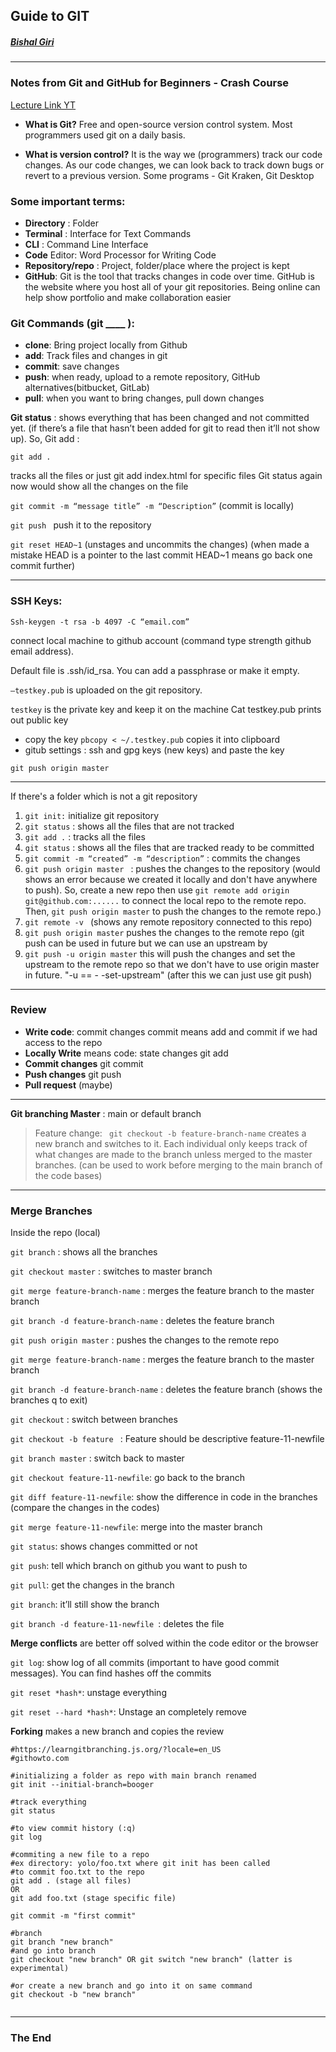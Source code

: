 ## **Guide to GIT**
##### [Bishal Giri](https://www.bishalgiri.com)
---
### Notes from Git and GitHub for Beginners - Crash Course
[Lecture Link YT](https://www.youtube.com/watch?v=RGOj5yH7evk "Click to go to the lecture")


* **What is Git?**
Free and open-source version control system. Most programmers used git on a daily basis.

* **What is version control?**
It is the way we (programmers) track our code changes. As our code changes, we can look back to track down bugs or revert to a previous version. Some programs - Git Kraken, Git Desktop

### Some important terms:
* **Directory** : Folder
* **Terminal** : Interface for Text Commands 
* **CLI** :  Command Line Interface
* **Code** Editor:  Word Processor for Writing Code 
* **Repository/repo** : Project, folder/place where the project is kept
* **GitHub**:  Git is the tool that tracks changes in code over time. GitHub is the website where you host all of your git repositories. Being online can help show portfolio and make collaboration easier

### Git Commands (git ____ ):
* **clone**:  Bring project locally from Github
* **add**:  Track files and changes in git
* **commit**:  save changes 
* **push**:  when ready, upload to a remote repository, GitHub alternatives(bitbucket, GitLab)
* **pull**: when you want to bring changes, pull down changes

**Git status** :  shows everything that has been changed and not committed yet.
(if there’s a file that hasn’t been added for git to read then it’ll not show up). So,
Git add :

```git add . ```

tracks all the files or just git add index.html for specific files
Git status again now would show all the changes on the file

```git commit -m “message title” -m “Description”``` (commit is locally)

```git push ```
 push it to the repository

```git reset HEAD~1```
(unstages and uncommits the changes)
(when made a mistake HEAD is a pointer to the last commit HEAD~1 means go back one commit further)

---
### SSH Keys:

```Ssh-keygen -t rsa -b 4097 -C “email.com” ```

connect local machine to github account
(command type strength github email address).

Default file is .ssh/id_rsa. You can add a passphrase or make it empty.

```–testkey.pub``` is uploaded on the git repository.

```testkey``` is the private key and keep it on the machine
Cat testkey.pub prints out public key
* copy the key 
  ```pbcopy < ~/.testkey.pub``` copies it into clipboard
* gitub settings : ssh and gpg keys (new keys) and paste the key



```git push origin master```

--- 

If there's a folder which is not a git repository
1. ```git init:``` initialize git repository
2. ```git status``` : shows all the files that are not tracked
3. ```git add .``` : tracks all the files
4. ```git status``` : shows all the files that are tracked ready to be committed
5. ```git commit -m “created” -m “description”``` : commits the changes
6. ```git push origin master ``` : pushes the changes to the repository (would shows an error because we created it locally and don't have anywhere to push). So, create a new repo then use ```git remote add origin git@github.com:......``` to connect the local repo to the remote repo. Then, ```git push origin master``` to push the changes to the remote repo.)
7. ```git remote -v ``` (shows any remote repository connected to this repo)
8. ```git push origin master``` pushes the changes to the remote repo (git push can be used in future but we can use an upstream by 
9. ```git push -u origin master``` this will push the changes and set the upstream to the remote repo so that we don't have to use origin master in future. "-u ==   - -set-upstream" (after this we can just use git push)

---
### Review

* **Write code**: commit changes commit means add and commit if we had access to the repo
* **Locally Write** means code: state changes git add
* **Commit changes** git commit
* **Push changes** git push 
* **Pull request** (maybe)


---

**Git branching Master** : main or default branch

> Feature change: 
``` git checkout -b feature-branch-name``` creates a new branch and switches to it. Each individual only keeps track of what changes are made to the branch unless merged to the master branches.
(can be used to work before merging to the main branch of the code bases)

---
### Merge Branches
Inside the repo (local)

```git branch``` : shows all the branches

```git checkout master``` : switches to master branch
    
```git merge feature-branch-name``` : merges the feature branch to the master branch
    
```git branch -d feature-branch-name``` : deletes the feature branch
    
```git push origin master``` : pushes the changes to the remote repo
  
```git merge feature-branch-name``` : merges the feature branch to the master branch

```git branch -d feature-branch-name``` : deletes the feature branch
(shows the branches q to exit)

```git checkout``` : switch between branches

```git checkout -b feature ``` : Feature should be descriptive feature-11-newfile

```git branch master``` : switch back to master

```git checkout feature-11-newfile```: go back to the branch

```git diff feature-11-newfile```: show the difference in code in the branches (compare the changes in the codes)

```git merge feature-11-newfile```: merge into the master branch

```git status```: shows changes committed  or not

```git push```: tell which branch on github you want to push to 


```git pull```: get the changes in the branch

```git branch```: it’ll still show the branch

```git branch -d feature-11-newfile ```: deletes the file

**Merge conflicts** are better off solved within the code editor or the browser

```git log```: show log of all commits (important to have good commit messages). You can find hashes off the commits

```git reset *hash*```: unstage everything

```git reset --hard *hash*```: Unstage an completely remove

**Forking** makes a new branch and copies the review 

```git
#https://learngitbranching.js.org/?locale=en_US
#githowto.com

#initializing a folder as repo with main branch renamed
git init --initial-branch=booger

#track everything
git status

#to view commit history (:q)
git log

#commiting a new file to a repo
#ex directory: yolo/foo.txt where git init has been called
#to commit foo.txt to the repo
git add . (stage all files)
OR
git add foo.txt (stage specific file)

git commit -m "first commit"

#branch
git branch "new branch"
#and go into branch
git checkout "new branch" OR git switch "new branch" (latter is experimental)

#or create a new branch and go into it on same command
git checkout -b "new branch"


```


---
### The End 















